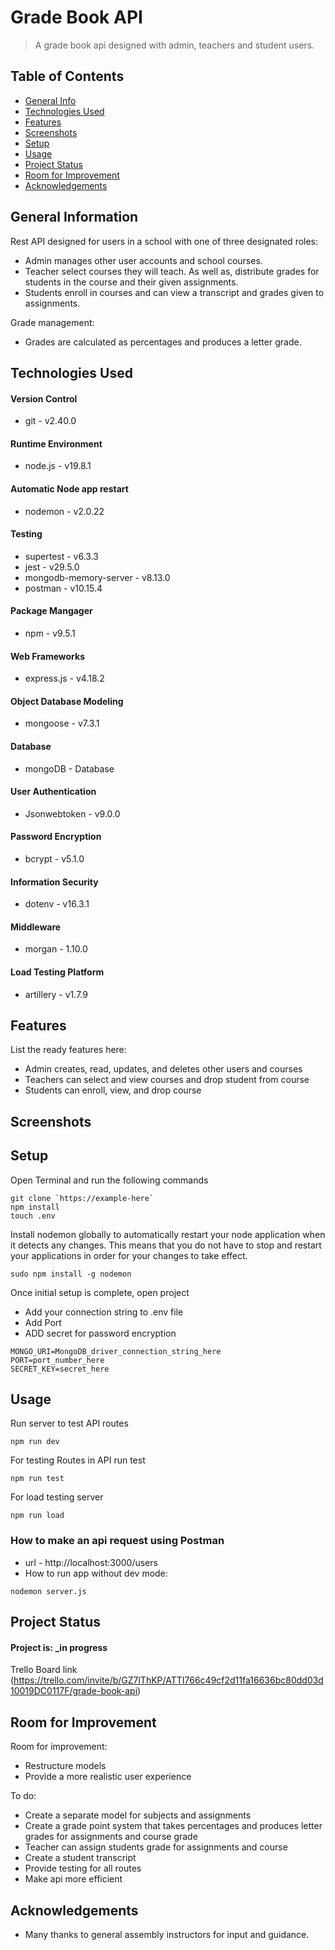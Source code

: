 # Grade Book API
> A grade book api designed with admin, teachers and student users.

## Table of Contents
* [General Info](#general-information)
* [Technologies Used](#technologies-used)
* [Features](#features)
* [Screenshots](#screenshots)
* [Setup](#setup)
* [Usage](#usage)
* [Project Status](#project-status)
* [Room for Improvement](#room-for-improvement)
* [Acknowledgements](#acknowledgements)


## General Information
Rest API designed for users in a school with one of three designated roles:
- Admin manages other user accounts and school courses.
- Teacher select courses they will teach. As well as, distribute grades for students in the course and their given assignments.
- Students enroll in courses and can view a transcript and grades given to assignments.

Grade management:
- Grades are calculated as percentages and produces a letter grade. 

<!-- Categorize by frameworks, environments, standards, etc -->
## Technologies Used
#### Version Control
- git - v2.40.0
#### Runtime Environment
- node.js - v19.8.1 
#### Automatic Node app restart
- nodemon - v2.0.22
#### Testing
- supertest - v6.3.3
- jest - v29.5.0
- mongodb-memory-server - v8.13.0
- postman - v10.15.4
#### Package Mangager
- npm - v9.5.1
#### Web Frameworks
- express.js - v4.18.2
#### Object Database Modeling
- mongoose - v7.3.1
#### Database
- mongoDB - Database
#### User Authentication
- Jsonwebtoken - v9.0.0
#### Password Encryption
- bcrypt - v5.1.0
#### Information Security
- dotenv - v16.3.1
#### Middleware
- morgan - 1.10.0
#### Load Testing Platform
- artillery - v1.7.9

<!-- What is considered a feature? -->
## Features
List the ready features here:
- Admin creates, read, updates, and deletes other users and courses
- Teachers can select and view courses and drop student from course
- Students can enroll, view, and drop course


## Screenshots
<!-- If you have screenshots you'd like to share, include them here. -->
<!--What would be considered useful screenshots?-->
<!-- Include wireframe img here -->


## Setup
<!-- What are the project requirements/dependencies? Where are they listed? A requirements.txt or a Pipfile.lock file perhaps? Where is it located? -->
<!--What should I include for project requirements/ dependencies-->
Open Terminal and run the following commands
```
git clone `https://example-here`
npm install
touch .env
```
Install nodemon globally to automatically restart your node application when it detects any changes. This means that you do not have to stop and restart your applications in order for your changes to take effect.
```
sudo npm install -g nodemon
```

Once initial setup is complete, open project
- Add your connection string to .env file
- Add Port
- ADD secret for password encryption
```
MONGO_URI=MongoDB_driver_connection_string_here
PORT=port_number_here
SECRET_KEY=secret_here
```

## Usage
<!-- How does one go about using it?
Provide various use cases and code examples here. -->
<!--Are -->
Run server to test API routes
```
npm run dev
```
For testing Routes in API run test
```
npm run test
```
For load testing server
```
npm run load
```

### How to make an api request using Postman
- url - http://localhost:3000/users
- How to run app without dev mode: 
```
nodemon server.js
```

## Project Status
<!-- Project is: _in progress_ / _complete_ / _no longer being worked on_. If you are no longer working on it, provide reasons why. -->
#### Project is: _in progress
Trello Board link (https://trello.com/invite/b/GZ7lThKP/ATTI766c49cf2d11fa16636bc80dd03d10019DC0117F/grade-book-api)

## Room for Improvement

Room for improvement:
- Restructure models
- Provide a more realistic user experience

To do:
- Create a separate model for subjects and assignments
- Create a grade point system that takes percentages and produces letter grades for assignments and course grade
- Teacher can assign students grade for assignments and course
- Create a student transcript
- Provide testing for all routes
- Make api more efficient


## Acknowledgements
- Many thanks to general assembly instructors for input and guidance.